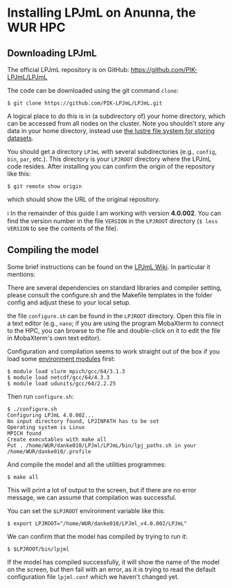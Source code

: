 # Installing LPJmL on Anunna, the WUR HPC

## Downloading LPJmL
The official LPJmL repository is on GitHub: https://github.com/PIK-LPJmL/LPJmL

The code can be downloaded using the git command `clone`:
```
$ git clone https://github.com/PIK-LPJmL/LPJmL.git
```
A logical place to do this is in (a subdirectory of) your home directory, which can be accessed from all nodes on the cluster. Note you shouldn't store any data in your home directory, instead use [the lustre file system for storing datasets](https://wiki.anunna.wur.nl/index.php/Filesystems). 

You should get a directory `LPJmL` with several subdirectories (e.g., `config`, `bin`, `par`, etc.). This directory is your `LPJROOT` directory where the LPJmL code resides. After installing you can confirm the origin of the repository like this:

```
$ git remote show origin
```

which should show the URL of the original repository. 

:information_source: In the remainder of this guide I am working with version **4.0.002**.   You can find the version number in the file `VERSION` in the `LPJROOT` directory (`$ less VERSION` to see the contents of the file).

## Compiling the model

Some brief instructions can be found on the [LPJmL Wiki](https://github.com/PIK-LPJmL/LPJmL/wiki/HowTo). In particular it mentions:
>>>
There are several dependencies on standard libraries and compiler setting, please consult the configure.sh and the Makefile templates in the folder config and adjust these to your local setup.
>>>

the file `configure.sh` can be found in the `LPJROOT` directory. Open this file in a text editor (e.g., `nano`; if you are using the program MobaXterm to connect to the HPC, you can browse to the file and double-click on it to edit the file in MobaXterm's own text editor).

Configuration and compilation seems to work straight out of the box if you load some [environment modules](https://wiki.anunna.wur.nl/index.php/Environment_Modules) first:

```
$ module load slurm mpich/gcc/64/3.1.3
$ module load netcdf/gcc/64/4.3.3
$ module load udunits/gcc/64/2.2.25
```

Then run `configure.sh`:

```
$ ./configure.sh
Configuring LPJmL 4.0.002...
No input directory found, LPJINPATH has to be set
Operating system is Linux
MPICH found
Create executables with make all
Put . /home/WUR/danke010/LPJml/LPJmL/bin/lpj_paths.sh in your /home/WUR/danke010/.profile
```

And compile the model and all the utilities programmes:

```
$ make all
```

This will print a lot of output to the screen, but if there are no error message, we can assume that compilation was successful. 


You can set the `$LPJROOT` environment variable like this:

```
$ export LPJROOT="/home/WUR/danke010/LPJml_v4.0.002/LPJmL"
```

We can confirm that the model has compiled by trying to run it:

```
$ $LPJROOT/bin/lpjml
```

If the model has compiled successfully, it will show the name of the model on the screen, but then fail with an error, as it is trying to read the default configuration file `lpjml.conf` which we haven't changed yet.